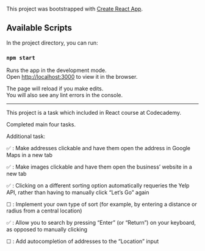 This project was bootstrapped with [Create React App](https://github.com/facebook/create-react-app).

## Available Scripts

In the project directory, you can run:

### `npm start`

Runs the app in the development mode.<br>
Open [http://localhost:3000](http://localhost:3000) to view it in the browser.

The page will reload if you make edits.<br>
You will also see any lint errors in the console.


---

This project is a task which included in React course at Codecademy.

Completed main four tasks.


Additional task:

✅ : Make addresses clickable and have them open the address in Google Maps in a new tab

✅ : Make images clickable and have them open the business’ website in a new tab

✅ : Clicking on a different sorting option automatically requeries the Yelp API, rather than having to manually click “Let’s Go” again

☐ : Implement your own type of sort (for example, by entering a distance or radius from a central location)

✅ :  Allow you to search by pressing “Enter” (or “Return”) on your keyboard, as opposed to manually clicking

☐ : Add autocompletion of addresses to the “Location” input